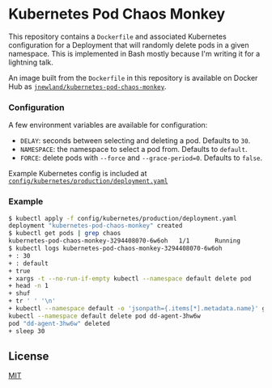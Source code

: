 # Kubernetes Pod Chaos Monkey

This repository contains a `Dockerfile` and associated Kubernetes configuration for a Deployment that will randomly delete pods in a given namespace. This is implemented in Bash mostly because I'm writing it for a lightning talk.

An image built from the `Dockerfile` in this repository is available on Docker Hub as [`jnewland/kubernetes-pod-chaos-monkey`](https://hub.docker.com/r/jnewland/kubernetes-pod-chaos-monkey/).

### Configuration

A few environment variables are available for configuration:

* `DELAY`: seconds between selecting and deleting a pod. Defaults to `30`.
* `NAMESPACE`: the namespace to select a pod from. Defaults to `default`.
* `FORCE`: delete pods with `--force` and `--grace-period=0`. Defaults to `false`.

Example Kubernetes config is included at [`config/kubernetes/production/deployment.yaml`](./config/kubernetes/production/deployment.yaml)

### Example

```bash
$ kubectl apply -f config/kubernetes/production/deployment.yaml
deployment "kubernetes-pod-chaos-monkey" created
$ kubectl get pods | grep chaos
kubernetes-pod-chaos-monkey-3294408070-6w6oh   1/1       Running       0          19s
$ kubectl logs kubernetes-pod-chaos-monkey-3294408070-6w6oh
+ : 30
+ : default
+ true
+ xargs -t --no-run-if-empty kubectl --namespace default delete pod
+ head -n 1
+ shuf
+ tr ' ' '\n'
+ kubectl --namespace default -o 'jsonpath={.items[*].metadata.name}' get pods
kubectl --namespace default delete pod dd-agent-3hw6w
pod "dd-agent-3hw6w" deleted
+ sleep 30
```

## License

[MIT](./LICENSE.md)
